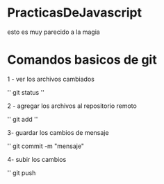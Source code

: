 # PracticasDeJavascript

esto es muy parecido a la magia

# Comandos basicos de git

1 - ver los archivos cambiados

''
git status
''

2 - agregar los archivos al repositorio remoto

''
git add
''

3- guardar los cambios de mensaje

''
git commit -m "mensaje"

4- subir los cambios

''
git push